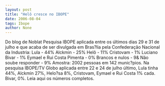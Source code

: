 ```yaml
---
layout: post
title: "Helô cresce no IBOPE"
date: 2006-08-04
tags: Ibope
author: None
---
```

Do blog de Noblat
Pesquisa IBOPE aplicada entre os últimos dias 29 e 31 de julho e que acaba de ser divulgada em Bras?lia pela Confederação Nacional da Industria:
Lula - 44%
Alckmin - 25%
Helô - 11%
Cristovam - 1%
Luciano Bivar - 1%
Eymael e Rui Costa Pimenta - 0%
Brancos e nulos - 9&amp;
Não soube responder - 9%
Amostra: 2002 pessoas em 142 munic?pios.
Na pesquisa IBOPE/TV Globo aplicada entre 22 e 24 de julho último, Lula tinha 44%, Alckmin 27%, Helo?sa 8%, Cristovam, Eymael e Rui Costa 1% cada. Bivar, 0%.
Leia aqui os números completos. 